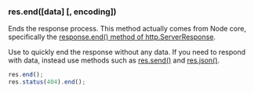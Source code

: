 <!---
 Copyright (c) 2016 StrongLoop, IBM, and Express Contributors
 License: MIT
-->

<h3 id='res.end'>res.end([data] [, encoding])</h3>

Ends the response process. This method actually comes from Node core, specifically the [response.end() method of  http.ServerResponse](https://nodejs.org/api/http.html#http_response_end_data_encoding_callback).

Use to quickly end the response without any data. If you need to respond with data, instead use methods such as [res.send()](#res.send) and [res.json()](#res.json).

~~~js
res.end();
res.status(404).end();
~~~
